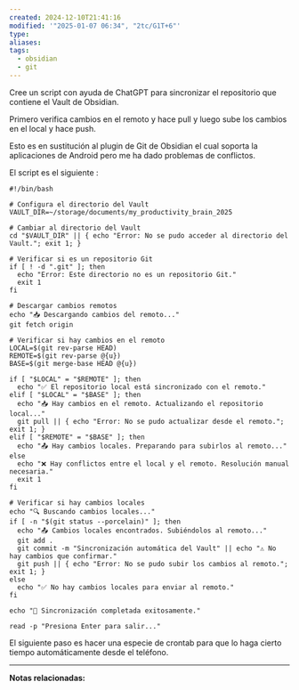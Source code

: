 ```yaml
---
created: 2024-12-10T21:41:16
modified: '"2025-01-07 06:34", "2tc/G1T+6"'
type: 
aliases: 
tags:
  - obsidian
  - git
---
```


Cree un script con ayuda de ChatGPT para sincronizar el repositorio que contiene el Vault de Obsidian. 

Primero verifica cambios en el remoto y hace pull y luego sube los cambios en el local y hace push.

Esto es en sustitución al plugin de Git de Obsidian el cual soporta la aplicaciones de Android pero me ha dado problemas de conflictos. 

El script es el siguiente :

```
#!/bin/bash

# Configura el directorio del Vault
VAULT_DIR=~/storage/documents/my_productivity_brain_2025

# Cambiar al directorio del Vault
cd "$VAULT_DIR" || { echo "Error: No se pudo acceder al directorio del Vault."; exit 1; }

# Verificar si es un repositorio Git
if [ ! -d ".git" ]; then
  echo "Error: Este directorio no es un repositorio Git."
  exit 1
fi

# Descargar cambios remotos
echo "📥 Descargando cambios del remoto..."
git fetch origin

# Verificar si hay cambios en el remoto
LOCAL=$(git rev-parse HEAD)
REMOTE=$(git rev-parse @{u})
BASE=$(git merge-base HEAD @{u})

if [ "$LOCAL" = "$REMOTE" ]; then
  echo "✅ El repositorio local está sincronizado con el remoto."
elif [ "$LOCAL" = "$BASE" ]; then
  echo "📥 Hay cambios en el remoto. Actualizando el repositorio local..."
  git pull || { echo "Error: No se pudo actualizar desde el remoto."; exit 1; }
elif [ "$REMOTE" = "$BASE" ]; then
  echo "📤 Hay cambios locales. Preparando para subirlos al remoto..."
else
  echo "❌ Hay conflictos entre el local y el remoto. Resolución manual necesaria."
  exit 1
fi

# Verificar si hay cambios locales
echo "🔍 Buscando cambios locales..."
if [ -n "$(git status --porcelain)" ]; then
  echo "📤 Cambios locales encontrados. Subiéndolos al remoto..."
  git add .
  git commit -m "Sincronización automática del Vault" || echo "⚠️ No hay cambios que confirmar."
  git push || { echo "Error: No se pudo subir los cambios al remoto."; exit 1; }
else
  echo "✅ No hay cambios locales para enviar al remoto."
fi

echo "🚀 Sincronización completada exitosamente."

read -p "Presiona Enter para salir..."
```
El siguiente paso es hacer una especie de crontab para que lo haga cierto tiempo automáticamente desde el teléfono. 


--- 
 **Notas relacionadas:**
